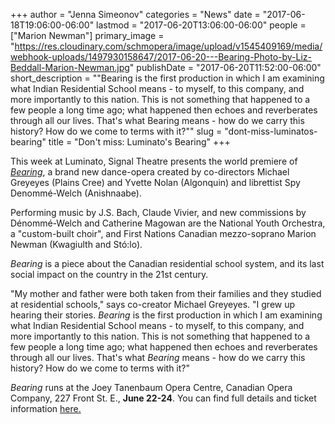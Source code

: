 +++
author = "Jenna Simeonov"
categories = "News"
date = "2017-06-18T19:06:00-06:00"
lastmod = "2017-06-20T13:06:00-06:00"
people = ["Marion Newman"]
primary_image = "https://res.cloudinary.com/schmopera/image/upload/v1545409169/media/webhook-uploads/1497930158647/2017-06-20---Bearing-Photo-by-Liz-Beddall-Marion-Newman.jpg"
publishDate = "2017-06-20T11:52:00-06:00"
short_description = "&quot;Bearing is the first production in which I am examining what Indian Residential School means - to myself, to this company, and more importantly to this nation. This is not something that happened to a few people a long time ago; what happened then echoes and reverberates through all our lives. That&#039;s what Bearing means - how do we carry this history? How do we come to terms with it?&quot;"
slug = "dont-miss-luminatos-bearing"
title = "Don&#039;t miss: Luminato&#039;s Bearing"
+++

This week at Luminato, Signal Theatre presents the world premiere of [*Bearing*](https://luminatofestival.com/2017/Events/Bearing), a brand new dance-opera created by co-directors Michael Greyeyes (Plains Cree) and Yvette Nolan (Algonquin) and librettist Spy Denommé-Welch (Anishnaabe).

Performing music by J.S. Bach, Claude Vivier, and new commissions by Dénommé-Welch and Catherine Magowan are the National Youth Orchestra, a "custom-built choir", and First Nations Canadian mezzo-soprano Marion Newman (Kwagiulth and Stó:lo).

*Bearing* is a piece about the Canadian residential school system, and its last social impact on the country in the 21st century.

"My mother and father were both taken from their families and they studied at residential schools," says co-creator Michael Greyeyes. "I grew up hearing their stories. *Bearing* is the first production in which I am examining what Indian Residential School means - to myself, to this company, and more importantly to this nation. This is not something that happened to a few people a long time ago; what happened then echoes and reverberates through all our lives. That's what *Bearing* means - how do we carry this history? How do we come to terms with it?"

*Bearing* runs at the Joey Tanenbaum Opera Centre, Canadian Opera Company, 227 Front St. E., **June 22-24**. You can find full details and ticket information [here.](https://luminatofestival.com/2017/Events/Bearing)

